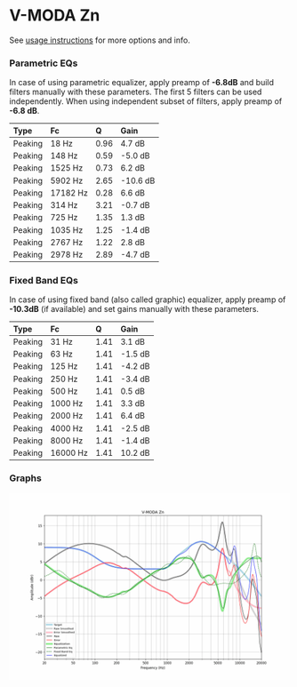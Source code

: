 # V-MODA Zn
See [usage instructions](https://github.com/jaakkopasanen/AutoEq#usage) for more options and info.

### Parametric EQs
In case of using parametric equalizer, apply preamp of **-6.8dB** and build filters manually
with these parameters. The first 5 filters can be used independently.
When using independent subset of filters, apply preamp of **-6.8 dB**.

| Type    | Fc       |    Q | Gain     |
|:--------|:---------|:-----|:---------|
| Peaking | 18 Hz    | 0.96 | 4.7 dB   |
| Peaking | 148 Hz   | 0.59 | -5.0 dB  |
| Peaking | 1525 Hz  | 0.73 | 6.2 dB   |
| Peaking | 5902 Hz  | 2.65 | -10.6 dB |
| Peaking | 17182 Hz | 0.28 | 6.6 dB   |
| Peaking | 314 Hz   | 3.21 | -0.7 dB  |
| Peaking | 725 Hz   | 1.35 | 1.3 dB   |
| Peaking | 1035 Hz  | 1.25 | -1.4 dB  |
| Peaking | 2767 Hz  | 1.22 | 2.8 dB   |
| Peaking | 2978 Hz  | 2.89 | -4.7 dB  |

### Fixed Band EQs
In case of using fixed band (also called graphic) equalizer, apply preamp of **-10.3dB**
(if available) and set gains manually with these parameters.

| Type    | Fc       |    Q | Gain    |
|:--------|:---------|:-----|:--------|
| Peaking | 31 Hz    | 1.41 | 3.1 dB  |
| Peaking | 63 Hz    | 1.41 | -1.5 dB |
| Peaking | 125 Hz   | 1.41 | -4.2 dB |
| Peaking | 250 Hz   | 1.41 | -3.4 dB |
| Peaking | 500 Hz   | 1.41 | 0.5 dB  |
| Peaking | 1000 Hz  | 1.41 | 3.3 dB  |
| Peaking | 2000 Hz  | 1.41 | 6.4 dB  |
| Peaking | 4000 Hz  | 1.41 | -2.5 dB |
| Peaking | 8000 Hz  | 1.41 | -1.4 dB |
| Peaking | 16000 Hz | 1.41 | 10.2 dB |

### Graphs
![](./V-MODA%20Zn.png)